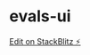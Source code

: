 # evals-ui

[Edit on StackBlitz ⚡️](https://stackblitz.com/edit/sveltejs-kit-template-default-zyngiy)